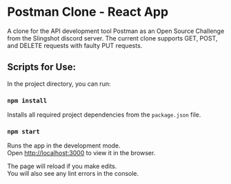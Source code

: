 # Postman Clone - React App

A clone for the API development tool Postman as an Open Source Challenge from the Slingshot discord server. The current clone supports GET, POST, and DELETE requests with faulty PUT requests. 

## Scripts for Use:

In the project directory, you can run:

### `npm install`

Installs all required project dependencies from the `package.json` file.

### `npm start`

Runs the app in the development mode.\
Open [http://localhost:3000](http://localhost:3000) to view it in the browser.

The page will reload if you make edits.\
You will also see any lint errors in the console.
